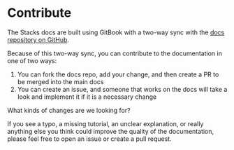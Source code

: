 # Contribute

The Stacks docs are built using GitBook with a two-way sync with the [docs repository on GitHub](https://github.com/stacks-network/docs).

Because of this two-way sync, you can contribute to the documentation in one of two ways:

1. You can fork the docs repo, add your change, and then create a PR to be merged into the main docs
2. You can create an issue, and someone that works on the docs will take a look and implement it if it is a necessary change

What kinds of changes are we looking for?

If you see a typo, a missing tutorial, an unclear explanation, or really anything else you think could improve the quality of the documentation, please feel free to open an issue or create a pull request.
